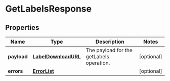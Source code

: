 
# GetLabelsResponse

## Properties
Name | Type | Description | Notes
------------ | ------------- | ------------- | -------------
**payload** | [**LabelDownloadURL**](LabelDownloadURL.md) | The payload for the getLabels operation. |  [optional]
**errors** | [**ErrorList**](ErrorList.md) |  |  [optional]



